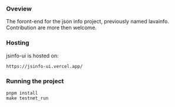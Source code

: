 ### Oveview

The foront-end for the json info project, previously named lavainfo.
Contribution are more then welcome.

### Hosting

jsinfo-ui is hosted on:

```
https://jsinfo-ui.vercel.app/
```

### Running the project

```
pnpm install
make testnet_run
```
